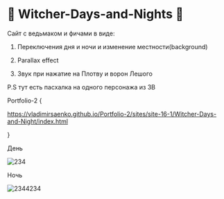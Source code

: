 # 🐺 Witcher-Days-and-Nights 🐺

Сайт с ведьмаком и фичами в виде:

1. Переключения дня и ночи и изменение местности(background)

2. Parallax effect

3. Звук при нажатие на Плотву и ворон Лешого

P.S тут есть пасхалка на одного персонажа из ЗВ

Portfolio-2 {

https://vladimirsaenko.github.io/Portfolio-2/sites/site-16-1/Witcher-Days-and-Night/index.html

}

День

![234](https://user-images.githubusercontent.com/56477695/115111945-a2785e00-9f8b-11eb-8c1b-9d468e6e6d04.jpg)


Ночь

![2344234](https://user-images.githubusercontent.com/56477695/115111963-cb98ee80-9f8b-11eb-88ae-3ab96440d1f1.jpg)
